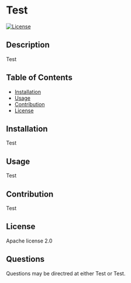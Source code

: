 # Test

[![License](https://img.shields.io/badge/License-Apache%202.0-blue.svg)](https://opensource.org/licenses/Apache-2.0)

## Description
Test

## Table of Contents
* [Installation](#installation)
* [Usage](#usage)
* [Contribution](#contribution)
* [License](#license)

## Installation 
Test

## Usage
Test

## Contribution
Test

## License
Apache license 2.0

## Questions
Questions may be directred at either Test or Test. 

